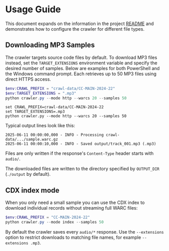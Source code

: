 # Usage Guide

This document expands on the information in the project
[README](../README.md) and demonstrates how to configure the crawler for
different file types.

## Downloading MP3 Samples

The crawler targets source code files by default. To download MP3 files instead,
set the `TARGET_EXTENSIONS` environment variable and specify the desired number
of samples. Below are examples for both PowerShell and the Windows command
prompt. Each retrieves up to 50 MP3 files using direct HTTPS access.

```powershell
$env:CRAWL_PREFIX = "crawl-data/CC-MAIN-2024-22"
$env:TARGET_EXTENSIONS = ".mp3"
python crawler.py --mode http --warcs 20 --samples 50
```

```batch
set CRAWL_PREFIX=crawl-data/CC-MAIN-2024-22
set TARGET_EXTENSIONS=.mp3
python crawler.py --mode http --warcs 20 --samples 50
```

Typical output lines look like this:

```
2025-06-11 00:00:00,000 - INFO - Processing crawl-data/.../sample.warc.gz
2025-06-11 00:00:10,000 - INFO - Saved output/track_001.mp3 (.mp3)
```

Files are only written if the response's `Content-Type` header starts with `audio/`.

The downloaded files are written to the directory specified by `OUTPUT_DIR`
(`./output` by default).

## CDX index mode

When you only need a small sample you can use the CDX index to download
individual records without streaming full WARC files:

```powershell
$env:CRAWL_PREFIX = "CC-MAIN-2024-22"
python crawler.py --mode index --samples 50
```

By default the crawler saves every `audio/*` response. Use the
`--extensions` option to restrict downloads to matching file names, for
example `--extensions .mp3`.
